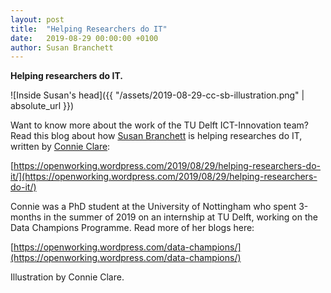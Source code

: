 ```yaml
---
layout: post
title:  "Helping Researchers do IT"
date:   2019-08-29 00:00:00 +0100
author: Susan Branchett
---
```

**Helping researchers do IT.**

![Inside Susan's head]({{ "/assets/2019-08-29-cc-sb-illustration.png" | absolute_url }})

Want to know more about the work of the TU Delft ICT-Innovation team? Read this blog about how [Susan Branchett](https://www.tudelft.nl/staff/s.e.branchett/) is helping researches do IT, written by [Connie Clare](https://www.linkedin.com/in/connie-clare/):

[https://openworking.wordpress.com/2019/08/29/helping-researchers-do-it/](https://openworking.wordpress.com/2019/08/29/helping-researchers-do-it/)

Connie was a PhD student at the University of Nottingham who spent 3-months in the summer of 2019 on an internship at TU Delft, working on the Data Champions Programme. Read more of her blogs here:

[https://openworking.wordpress.com/data-champions/](https://openworking.wordpress.com/data-champions/)

Illustration by Connie Clare.
